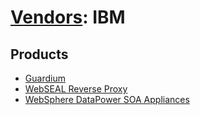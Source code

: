 # [Vendors](README.md): IBM

## Products

- [Guardium](../products/dca03a0f-0053-4c34-b7b6-56060bbd110c.md)
- [WebSEAL Reverse Proxy](../products/58ebda18-c14a-472e-94f8-77a762a10aaa.md)
- [WebSphere DataPower SOA Appliances](../products/5ed87015-ee4a-40f4-ab82-6640202e946c.md)

